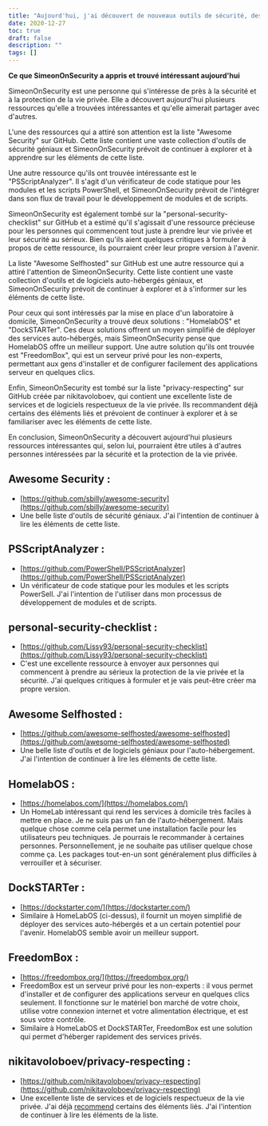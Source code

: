 ```yaml
---
title: "Aujourd'hui, j'ai découvert de nouveaux outils de sécurité, des analyseurs de code statique et des options de services auto-hébergés"
date: 2020-12-27
toc: true
draft: false
description: ""
tags: []
---
```


**Ce que SimeonOnSecurity a appris et trouvé intéressant aujourd'hui**

SimeonOnSecurity est une personne qui s'intéresse de près à la sécurité et à la protection de la vie privée. Elle a découvert aujourd'hui plusieurs ressources qu'elle a trouvées intéressantes et qu'elle aimerait partager avec d'autres.

L'une des ressources qui a attiré son attention est la liste "Awesome Security" sur GitHub. Cette liste contient une vaste collection d'outils de sécurité géniaux et SimeonOnSecurity prévoit de continuer à explorer et à apprendre sur les éléments de cette liste.

Une autre ressource qu'ils ont trouvée intéressante est le "PSScriptAnalyzer". Il s'agit d'un vérificateur de code statique pour les modules et les scripts PowerShell, et SimeonOnSecurity prévoit de l'intégrer dans son flux de travail pour le développement de modules et de scripts.

SimeonOnSecurity est également tombé sur la "personal-security-checklist" sur GitHub et a estimé qu'il s'agissait d'une ressource précieuse pour les personnes qui commencent tout juste à prendre leur vie privée et leur sécurité au sérieux. Bien qu'ils aient quelques critiques à formuler à propos de cette ressource, ils pourraient créer leur propre version à l'avenir.

La liste "Awesome Selfhosted" sur GitHub est une autre ressource qui a attiré l'attention de SimeonOnSecurity. Cette liste contient une vaste collection d'outils et de logiciels auto-hébergés géniaux, et SimeonOnSecurity prévoit de continuer à explorer et à s'informer sur les éléments de cette liste.

Pour ceux qui sont intéressés par la mise en place d'un laboratoire à domicile, SimeonOnSecurity a trouvé deux solutions : "HomelabOS" et "DockSTARTer". Ces deux solutions offrent un moyen simplifié de déployer des services auto-hébergés, mais SimeonOnSecurity pense que HomelabOS offre un meilleur support. Une autre solution qu'ils ont trouvée est "FreedomBox", qui est un serveur privé pour les non-experts, permettant aux gens d'installer et de configurer facilement des applications serveur en quelques clics.

Enfin, SimeonOnSecurity est tombé sur la liste "privacy-respecting" sur GitHub créée par nikitavoloboev, qui contient une excellente liste de services et de logiciels respectueux de la vie privée. Ils recommandent déjà certains des éléments liés et prévoient de continuer à explorer et à se familiariser avec les éléments de cette liste.

En conclusion, SimeonOnSecurity a découvert aujourd'hui plusieurs ressources intéressantes qui, selon lui, pourraient être utiles à d'autres personnes intéressées par la sécurité et la protection de la vie privée.


## Awesome Security :
- [https://github.com/sbilly/awesome-security](https://github.com/sbilly/awesome-security)
- Une belle liste d'outils de sécurité géniaux. J'ai l'intention de continuer à lire les éléments de cette liste.

## PSScriptAnalyzer :
- [https://github.com/PowerShell/PSScriptAnalyzer](https://github.com/PowerShell/PSScriptAnalyzer)
- Un vérificateur de code statique pour les modules et les scripts PowerSell. J'ai l'intention de l'utiliser dans mon processus de développement de modules et de scripts.

## personal-security-checklist :
- [https://github.com/Lissy93/personal-security-checklist](https://github.com/Lissy93/personal-security-checklist)
- C'est une excellente ressource à envoyer aux personnes qui commencent à prendre au sérieux la protection de la vie privée et la sécurité. J'ai quelques critiques à formuler et je vais peut-être créer ma propre version.

## Awesome Selfhosted :
- [https://github.com/awesome-selfhosted/awesome-selfhosted](https://github.com/awesome-selfhosted/awesome-selfhosted)
- Une belle liste d'outils et de logiciels géniaux pour l'auto-hébergement. J'ai l'intention de continuer à lire les éléments de cette liste.

## HomelabOS :
- [https://homelabos.com/](https://homelabos.com/)
- Un HomeLab intéressant qui rend les services à domicile très faciles à mettre en place. Je ne suis pas un fan de l'auto-hébergement. Mais quelque chose comme cela permet une installation facile pour les utilisateurs peu techniques. Je pourrais le recommander à certaines personnes. Personnellement, je ne souhaite pas utiliser quelque chose comme ça. Les packages tout-en-un sont généralement plus difficiles à verrouiller et à sécuriser.

## DockSTARTer :
- [https://dockstarter.com/](https://dockstarter.com/)
- Similaire à HomeLabOS (ci-dessus), il fournit un moyen simplifié de déployer des services auto-hébergés et a un certain potentiel pour l'avenir. HomelabOS semble avoir un meilleur support.

## FreedomBox :
- [https://freedombox.org/](https://freedombox.org/)
- FreedomBox est un serveur privé pour les non-experts : il vous permet d'installer et de configurer des applications serveur en quelques clics seulement. Il fonctionne sur le matériel bon marché de votre choix, utilise votre connexion internet et votre alimentation électrique, et est sous votre contrôle.
- Similaire à HomeLabOS et DockSTARTer, FreedomBox est une solution qui permet d'héberger rapidement des services privés.

## nikitavoloboev/privacy-respecting :
- [https://github.com/nikitavoloboev/privacy-respecting](https://github.com/nikitavoloboev/privacy-respecting)
- Une excellente liste de services et de logiciels respectueux de la vie privée. J'ai déjà [recommend](https://simeononsecurity.com/recommendations) certains des éléments liés. J'ai l'intention de continuer à lire les éléments de la liste.
